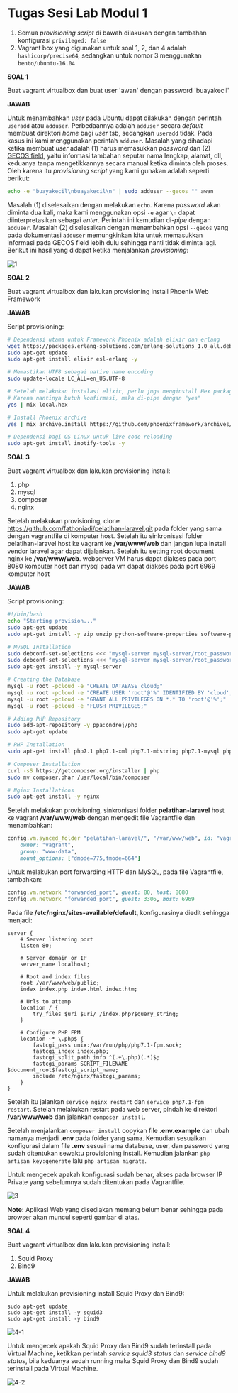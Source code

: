 # Tugas Sesi Lab Modul 1

1. Semua *provisioning script* di bawah dilakukan dengan tambahan konfigurasi `privileged: false`
2. Vagrant box yang digunakan untuk soal 1, 2, dan 4 adalah `hashicorp/precise64`, sedangkan untuk nomor 3 menggunakan `bento/ubuntu-16.04`

__SOAL 1__

Buat vagrant virtualbox dan buat user 'awan' dengan password 'buayakecil'

__JAWAB__

Untuk menambahkan *user* pada Ubuntu dapat dilakukan dengan perintah `useradd` atau `adduser`. Perbedaannya adalah `adduser` secara *default* membuat direktori *home* bagi *user* tsb, sedangkan `useradd` tidak. Pada kasus ini kami menggunakan perintah `adduser`. Masalah yang dihadapi ketika membuat *user* adalah (1) harus memasukkan *password* dan (2) [GECOS field](https://en.wikipedia.org/wiki/Gecos_field), yaitu informasi tambahan seputar nama lengkap, alamat, dll, keduanya tanpa mengetikkannya secara manual ketika diminta oleh proses. Oleh karena itu *provisioning script* yang kami gunakan adalah seperti berikut:

```bash
echo -e "buayakecil\nbuayakecil\n" | sudo adduser --gecos "" awan
```

Masalah (1) diselesaikan dengan melakukan `echo`. Karena *password* akan diminta dua kali, maka kami menggunakan opsi `-e` agar `\n` dapat diinterpretasikan sebagai *enter*. Perintah ini kemudian di-*pipe* dengan `adduser`. Masalah (2) diselesaikan dengan menambahkan opsi `--gecos` yang pada dokumentasi `adduser` memungkinkan kita untuk memasukkan informasi pada GECOS field lebih dulu sehingga nanti tidak diminta lagi. Berikut ini hasil yang didapat ketika menjalankan *provisioning*:

![1](files/images/1.png)

__SOAL 2__

Buat vagrant virtualbox dan lakukan provisioning install Phoenix Web Framework

__JAWAB__

Script provisioning:

```bash
# Dependensi utama untuk Framework Phoenix adalah elixir dan erlang
wget https://packages.erlang-solutions.com/erlang-solutions_1.0_all.deb && sudo dpkg -i erlang-solutions_1.0_all.deb
sudo apt-get update
sudo apt-get install elixir esl-erlang -y

# Memastikan UTF8 sebagai native name encoding
sudo update-locale LC_ALL=en_US.UTF-8

# Setelah melakukan instalasi elixir, perlu juga menginstall Hex package manager
# Karena nantinya butuh konfirmasi, maka di-pipe dengan "yes"
yes | mix local.hex

# Install Phoenix archive
yes | mix archive.install https://github.com/phoenixframework/archives/raw/master/phx_new.ez

# Dependensi bagi OS Linux untuk live code reloading
sudo apt-get install inotify-tools -y
```

__SOAL 3__

Buat vagrant virtualbox dan lakukan provisioning install:
1. php
2. mysql
3. composer
4. nginx

Setelah melakukan provisioning, clone https://github.com/fathoniadi/pelatihan-laravel.git pada folder yang sama dengan vagrantfile di komputer host. Setelah itu sinkronisasi folder pelatihan-laravel host ke vagrant ke **/var/www/web** dan jangan lupa install vendor laravel agar dapat dijalankan. Setelah itu setting root document nginx ke **/var/www/web**. webserver VM harus dapat diakses pada port 8080 komputer host dan mysql pada vm dapat diakses pada port 6969 komputer host

__JAWAB__

Script provisioning:
```bash
#!/bin/bash
echo "Starting provision..."
sudo apt-get update
sudo apt-get install -y zip unzip python-software-properties software-properties-common curl git

# MySQL Installation
sudo debconf-set-selections <<< "mysql-server mysql-server/root_password password cloud"
sudo debconf-set-selections <<< "mysql-server mysql-server/root_password_again password cloud"
sudo apt-get install -y mysql-server

# Creating the Database
mysql -u root -pcloud -e "CREATE DATABASE cloud;"
mysql -u root -pcloud -e "CREATE USER 'root'@'%' IDENTIFIED BY 'cloud';"
mysql -u root -pcloud -e "GRANT ALL PRIVILEGES ON *.* TO 'root'@'%';"
mysql -u root -pcloud -e "FLUSH PRIVILEGES;"

# Adding PHP Repository
sudo add-apt-repository -y ppa:ondrej/php
sudo apt-get update

# PHP Installation
sudo apt-get install php7.1 php7.1-xml php7.1-mbstring php7.1-mysql php7.1-json php7.1-curl php7.1-cli php7.1-common php7.1-mcrypt php7.1-gd libapache2-mod-php7.1 php7.1-zip

# Composer Installation
curl -sS https://getcomposer.org/installer | php
sudo mv composer.phar /usr/local/bin/composer

# Nginx Installations
sudo apt-get install -y nginx
```

Setelah melakukan provisioning, sinkronisasi folder __pelatihan-laravel__ host ke vagrant __/var/www/web__ dengan mengedit file Vagrantfile dan menambahkan:
```ruby
config.vm.synced_folder "pelatihan-laravel/", "/var/www/web", id: "vagrant-root",
	owner: "vagrant",
	group: "www-data",
	mount_options: ["dmode=775,fmode=664"]
```

Untuk melakukan port forwarding HTTP dan MySQL, pada file Vagrantfile, tambahkan:
```ruby
config.vm.network "forwarded_port", guest: 80, host: 8080
config.vm.network "forwarded_port", guest: 3306, host: 6969
```

Pada file __/etc/nginx/sites-available/default__, konfigurasinya diedit sehingga menjadi:
```
server {
    # Server listening port
    listen 80;

    # Server domain or IP
    server_name localhost;

    # Root and index files
    root /var/www/web/public;
    index index.php index.html index.htm;

    # Urls to attemp
    location / {
        try_files $uri $uri/ /index.php?$query_string;
    }

    # Configure PHP FPM
    location ~* \.php$ {
        fastcgi_pass unix:/var/run/php/php7.1-fpm.sock;
        fastcgi_index index.php;
        fastcgi_split_path_info ^(.+\.php)(.*)$;
        fastcgi_params SCRIPT_FILENAME $document_root$fastcgi_script_name;
        include /etc/nginx/fastcgi_params;
    }
}
```

Setelah itu jalankan `service nginx restart` dan `service php7.1-fpm restart`. Setelah melakukan restart pada web server, pindah ke direktori __/var/www/web__ dan jalankan `composer install`.

Setelah menjalankan `composer install` copykan file __.env.example__ dan ubah namanya menjadi __.env__ pada folder yang sama. Kemudian sesuaikan konfigurasi dalam file __.env__ sesuai nama database, user, dan password yang sudah ditentukan sewaktu provisioning install. Kemudian jalankan `php artisan key:generate` lalu `php artisan migrate`.

Untuk mengecek apakah konfigurasi sudah benar, akses pada browser IP Private yang sebelumnya sudah ditentukan pada Vagrantfile.

![3](files/images/3.png)

__Note:__
Aplikasi Web yang disediakan memang belum benar sehingga pada browser akan muncul seperti gambar di atas.

__SOAL 4__

Buat vagrant virtualbox dan lakukan provisioning install:
1. Squid Proxy
2. Bind9

__JAWAB__

Untuk melakukan provisioning install Squid Proxy dan Bind9:

```
sudo apt-get update
sudo apt-get install -y squid3
sudo apt-get install -y bind9
```

![4-1](files/images/4-1.png)

Untuk mengecek apakah Squid Proxy dan Bind9 sudah terinstall pada Virtual Machine, ketikkan perintah _service squid3 status_ dan _service bind9 status_, bila keduanya sudah running maka Squid Proxy dan Bind9 sudah terinstall pada Virtual Machine.

![4-2](files/images/4-2.png)